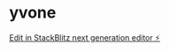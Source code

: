 # yvone

[Edit in StackBlitz next generation editor ⚡️](https://stackblitz.com/~/github.com/leonnn7/yvone)
